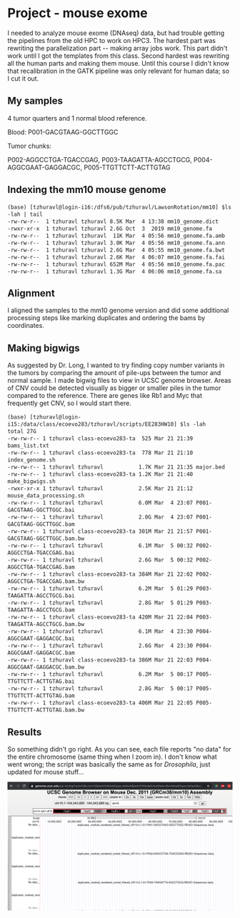 # Project - mouse exome 

I needed to analyze mouse exome (DNAseq) data, but had trouble getting the pipelines from the old HPC to work on HPC3.
The hardest part was rewriting the parallelization part -- making array jobs work.
This part didn't work until I got the templates from this class. 
Second hardest was rewriting all the human parts and making them mouse. 
Until this course I didn't know that recalibration in the GATK pipeline was only relevant for human data; so I cut it out.

## My samples

4 tumor quarters and 1 normal blood reference.

Blood: P001-GACGTAAG-GGCTTGGC

Tumor chunks: 

P002-AGGCCTGA-TGACCGAG, 
P003-TAAGATTA-AGCCTGCG, 
P004-AGGCGAAT-GAGGACGC, 
P005-TTGTTCTT-ACTTGTAG

## Indexing the mm10 mouse genome
```{bash}
(base) [tzhuravl@login-i16:/dfs6/pub/tzhuravl/LawsonRotation/mm10] $ls -lah | tail
-rw-rw-r--  1 tzhuravl tzhuravl 8.5K Mar  4 13:38 mm10_genome.dict
-rwxr-xr-x  1 tzhuravl tzhuravl 2.6G Oct  3  2019 mm10_genome.fa
-rw-rw-r--  1 tzhuravl tzhuravl  11K Mar  4 05:56 mm10_genome.fa.amb
-rw-rw-r--  1 tzhuravl tzhuravl 3.0K Mar  4 05:56 mm10_genome.fa.ann
-rw-rw-r--  1 tzhuravl tzhuravl 2.6G Mar  4 05:55 mm10_genome.fa.bwt
-rw-rw-r--  1 tzhuravl tzhuravl 2.6K Mar  4 06:07 mm10_genome.fa.fai
-rw-rw-r--  1 tzhuravl tzhuravl 652M Mar  4 05:56 mm10_genome.fa.pac
-rw-rw-r--  1 tzhuravl tzhuravl 1.3G Mar  4 06:06 mm10_genome.fa.sa
```

## Alignment

I aligned the samples to the mm10 genome version and did some additional processing steps like marking duplicates and ordering the bams by coordinates.

## Making bigwigs

As suggested by Dr. Long, I wanted to try finding copy number variants in the tumors by comparing the amount of pile-ups between the tumor and normal sample.
I made bigwig files to view in UCSC genome browser. Areas of CNV could be detected visually as bigger or smaller piles in the tumor compared to the reference. 
There are genes like Rb1 and Myc that frequently get CNV, so I would start there.

```{bash}
(base) [tzhuravl@login-i15:/data/class/ecoevo283/tzhuravl/scripts/EE283HW10] $ls -lah
total 27G
-rw-rw-r-- 1 tzhuravl class-ecoevo283-ta  525 Mar 21 21:39 bams_list.txt
-rw-rw-r-- 1 tzhuravl class-ecoevo283-ta  778 Mar 21 21:10 index_genome.sh
-rw-rw-r-- 1 tzhuravl tzhuravl           1.7K Mar 21 21:35 major.bed
-rw-rw-r-- 1 tzhuravl class-ecoevo283-ta 1.2K Mar 21 21:40 make_bigwigs.sh
-rwxr-xr-x 1 tzhuravl tzhuravl           2.5K Mar 21 21:12 mouse_data_processing.sh
-rw-rw-r-- 1 tzhuravl tzhuravl           6.0M Mar  4 23:07 P001-GACGTAAG-GGCTTGGC.bai
-rw-rw-r-- 1 tzhuravl tzhuravl           2.0G Mar  4 23:07 P001-GACGTAAG-GGCTTGGC.bam
-rw-rw-r-- 1 tzhuravl class-ecoevo283-ta 301M Mar 21 21:57 P001-GACGTAAG-GGCTTGGC.bam.bw
-rw-rw-r-- 1 tzhuravl tzhuravl           6.1M Mar  5 00:32 P002-AGGCCTGA-TGACCGAG.bai
-rw-rw-r-- 1 tzhuravl tzhuravl           2.6G Mar  5 00:32 P002-AGGCCTGA-TGACCGAG.bam
-rw-rw-r-- 1 tzhuravl class-ecoevo283-ta 384M Mar 21 22:02 P002-AGGCCTGA-TGACCGAG.bam.bw
-rw-rw-r-- 1 tzhuravl tzhuravl           6.2M Mar  5 01:29 P003-TAAGATTA-AGCCTGCG.bai
-rw-rw-r-- 1 tzhuravl tzhuravl           2.8G Mar  5 01:29 P003-TAAGATTA-AGCCTGCG.bam
-rw-rw-r-- 1 tzhuravl class-ecoevo283-ta 420M Mar 21 22:04 P003-TAAGATTA-AGCCTGCG.bam.bw
-rw-rw-r-- 1 tzhuravl tzhuravl           6.1M Mar  4 23:30 P004-AGGCGAAT-GAGGACGC.bai
-rw-rw-r-- 1 tzhuravl tzhuravl           2.6G Mar  4 23:30 P004-AGGCGAAT-GAGGACGC.bam
-rw-rw-r-- 1 tzhuravl class-ecoevo283-ta 386M Mar 21 22:03 P004-AGGCGAAT-GAGGACGC.bam.bw
-rw-rw-r-- 1 tzhuravl tzhuravl           6.2M Mar  5 00:17 P005-TTGTTCTT-ACTTGTAG.bai
-rw-rw-r-- 1 tzhuravl tzhuravl           2.8G Mar  5 00:17 P005-TTGTTCTT-ACTTGTAG.bam
-rw-rw-r-- 1 tzhuravl class-ecoevo283-ta 406M Mar 21 22:05 P005-TTGTTCTT-ACTTGTAG.bam.bw
```

## Results

So something didn't go right. 
As you can see, each file reports "no data" for the entire chromosome (same thing when I zoom in). 
I don't know what went wrong; the script was basically the same as for _Drosophila_, just updated for mouse stuff...


![mouse_bigWigs.png](https://github.com/TatyanaLev/EE283HW10/blob/main/mouse_bigWigs.png)
